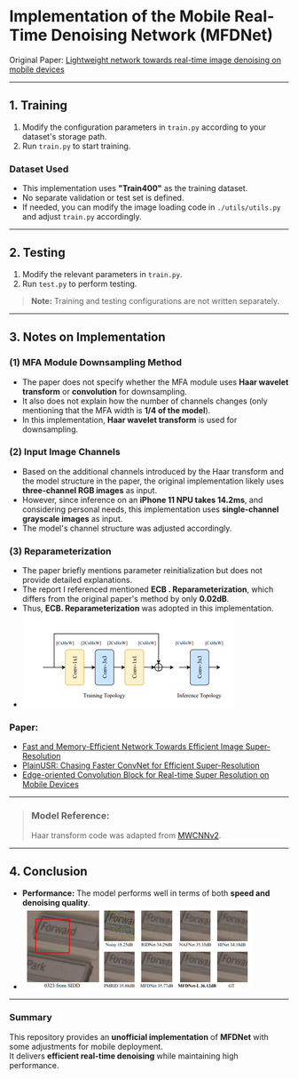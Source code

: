 # **Implementation of the Mobile Real-Time Denoising Network (MFDNet)**  

Original Paper: [Lightweight network towards real-time image denoising on mobile devices](https://arxiv.org/abs/2211.04687)  

---

## **1. Training**  

1. Modify the configuration parameters in `train.py` according to your dataset's storage path.  
2. Run `train.py` to start training.  

### **Dataset Used**  
- This implementation uses **"Train400"** as the training dataset.  
- No separate validation or test set is defined.  
- If needed, you can modify the image loading code in `./utils/utils.py` and adjust `train.py` accordingly.  

---

## **2. Testing**  

1. Modify the relevant parameters in `train.py`.  
2. Run `test.py` to perform testing.  

> **Note:** Training and testing configurations are not written separately.  

---

## **3. Notes on Implementation**  

### **(1) MFA Module Downsampling Method**  
- The paper does not specify whether the MFA module uses **Haar wavelet transform** or **convolution** for downsampling.  
- It also does not explain how the number of channels changes (only mentioning that the MFA width is **1/4 of the model**).  
- In this implementation, **Haar wavelet transform** is used for downsampling.  

### **(2) Input Image Channels**  
- Based on the additional channels introduced by the Haar transform and the model structure in the paper, the original implementation likely uses **three-channel RGB images** as input.  
- However, since inference on an **iPhone 11 NPU takes 14.2ms**, and considering personal needs, this implementation uses **single-channel grayscale images** as input.  
- The model's channel structure was adjusted accordingly.  

### **(3) Reparameterization**  
- The paper briefly mentions parameter reinitialization but does not provide detailed explanations.  
- The report I referenced mentioned **ECB . Reparameterization**, which differs from the original paper's method by only **0.02dB**.  
- Thus, **ECB. Reparameterization** was adopted in this implementation.
-  ![Parameter Reinitialization](https://github.com/Gaurav14cs17/Reparameterization-Denoising/blob/main/images/image_1.png )
  ### Paper:
  - [Fast and Memory-Efficient Network Towards Efficient Image Super-Resolution](https://arxiv.org/pdf/2204.08397)
  - [PlainUSR: Chasing Faster ConvNet for Efficient Super-Resolution](https://arxiv.org/html/2409.13435v1)
  - [Edge-oriented Convolution Block for Real-time Super Resolution on Mobile Devices](https://www4.comp.polyu.edu.hk/~cslzhang/paper/MM21_ECBSR.pdf)

----
> ### Model Reference:
  > Haar transform code was adapted from [MWCNNv2](https://github.com/lpj-github-io/MWCNNv2/blob/master/MWCNN_code/model/common.py).  

---

## **4. Conclusion**  
- **Performance:** The model performs well in terms of both **speed and denoising quality**.
- ![Parameter Reinitialization](https://github.com/Gaurav14cs17/Reparameterization-Denoising/blob/main/images/image_2.png )

---

### **Summary**  
This repository provides an **unofficial implementation** of **MFDNet** with some adjustments for mobile deployment.  
It delivers **efficient real-time denoising** while maintaining high performance.  

